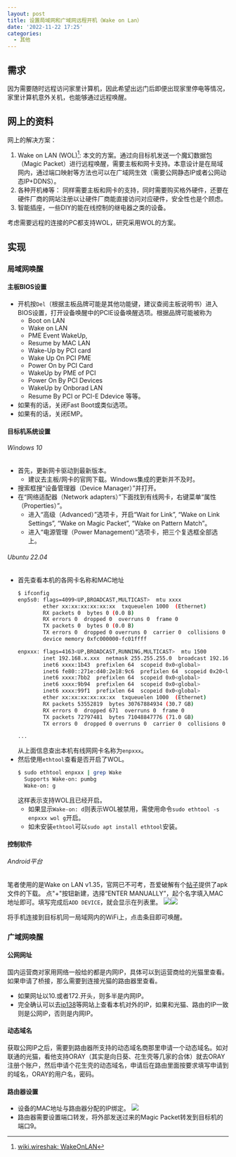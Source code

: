 ```yaml
---
layout: post
title: 设置局域网和广域网远程开机（Wake on Lan）
date: '2022-11-22 17:25'
categories:
  - 其他
---
```


## 需求
因为需要随时远程访问家里计算机，因此希望出远门后即便出现家里停电等情况，家里计算机意外关机，也能够通过远程唤醒。

## 网上的资料
网上的解决方案：
1. Wake on LAN (WOL)[^fn1]: 本文的方案。通过向目标机发送一个魔幻数据包（Magic Packet）进行远程唤醒，需要主板和网卡支持。本意设计是在局域网内，通过端口映射等方法也可以在广域网生效（需要公网静态IP或者公网动态IP+DDNS）。
2. 各种开机棒等： 同样需要主板和网卡的支持，同时需要购买格外硬件，还要在硬件厂商的网站注册以让硬件厂商能直接访问对应硬件，安全性也是个顾虑。
3. 智能插座，一些DIY的能在线控制的继电器之类的设备。

考虑需要远程的连接的PC都支持WOL，研究采用WOL的方案。

## 实现

### 局域网唤醒

#### 主板BIOS设置
- 开机按`Del`（根据主板品牌可能是其他功能键，建议查阅主板说明书）进入BIOS设置，打开设备唤醒中的PCIE设备唤醒选项。根据品牌可能被称为
  - Boot on LAN
  - Wake on LAN
  - PME Event WakeUp,
  - Resume by MAC LAN
  - Wake-Up by PCI card
  - Wake Up On PCI PME
  - Power On by PCI Card
  - WakeUp by PME of PCI
  - Power On By PCI Devices
  - WakeUp by Onborad LAN
  - Resume By PCI or PCI-E Ddevice
  等等。
- 如果有的话，关闭Fast Boot或类似选项。
- 如果有的话，关闭EMP。

#### 目标机系统设置
###### Windows 10
- 首先，更新网卡驱动到最新版本。
  - 建议去主板/网卡的官网下载。Windows集成的更新并不及时。
- 搜索框搜“设备管理器（Device Manager）”并打开。
- 在“网络适配器（Network adapters）”下面找到有线网卡，右键菜单“属性（Properties）”。
  - 进入“高级（Advanced）”选项卡，开启“Wait for Link”, “Wake on Link Settings”, “Wake on Magic Packet”, “Wake on Pattern Match”。
  - 进入“电源管理（Power Management）”选项卡，把三个复选框全部选上。

###### Ubuntu 22.04
- 首先查看本机的各网卡名称和MAC地址
  ```bash
  $ ifconfig
  enp5s0: flags=4099<UP,BROADCAST,MULTICAST>  mtu xxxx
          ether xx:xx:xx:xx:xx:xx  txqueuelen 1000  (Ethernet)
          RX packets 0  bytes 0 (0.0 B)
          RX errors 0  dropped 0  overruns 0  frame 0
          TX packets 0  bytes 0 (0.0 B)
          TX errors 0  dropped 0 overruns 0  carrier 0  collisions 0
          device memory 0xfc000000-fc01ffff

  enpxxx: flags=4163<UP,BROADCAST,RUNNING,MULTICAST>  mtu 1500
          inet 192.168.x.xxx  netmask 255.255.255.0  broadcast 192.168.x.255
          inet6 xxxx:1b43  prefixlen 64  scopeid 0x0<global>
          inet6 fe80::271e:d40:2e18:9c6  prefixlen 64  scopeid 0x20<link>
          inet6 xxxx:7bb2  prefixlen 64  scopeid 0x0<global>
          inet6 xxxx:9b94  prefixlen 64  scopeid 0x0<global>
          inet6 xxxx:99f1  prefixlen 64  scopeid 0x0<global>
          ether xx:xx:xx:xx:xx:xx  txqueuelen 1000  (Ethernet)
          RX packets 53552819  bytes 30767884934 (30.7 GB)
          RX errors 0  dropped 671  overruns 0  frame 0
          TX packets 72797481  bytes 71048847776 (71.0 GB)
          TX errors 0  dropped 0 overruns 0  carrier 0  collisions 0

  ...
  ```
  从上面信息查出本机有线网网卡名称为`enpxxx`。
- 然后使用`ethtool`查看是否开启了WOL。
  ```bash
  $ sudo ethtool enpxxx | grep Wake
	Supports Wake-on: pumbg
	Wake-on: g
  ```
  这样表示支持WOL且已经开启。
  - 如果显示`Wake-on: d`则表示WOL被禁用，需使用命令`sudo ethtool -s enpxxx wol g`开启。
  - 如未安装`ethtool`可以`sudo apt install ethtool`安装。

#### 控制软件

###### Android平台
笔者使用的是Wake on LAN v1.35，官网已不可考，吾爱破解有个[帖子](https://www.52pojie.cn/thread-1609028-1-1.html)提供了apk文件的下载。
点"+"按钮新建，选择“ENTER MANUALLY”，起个名字填入MAC地址即可。填写完成后`ADD DEVICE`，就会显示在列表里。
![](/images/2022/11/wol_lan_control_android.jpg)![](/images/2022/11/wol_mainlist_control_android.jpg)

将手机连接到目标机同一局域网内的WiFi上，点击条目即可唤醒。

### 广域网唤醒

#### 公网网址
国内运营商对家用网络一般给的都是内网IP，具体可以到运营商给的光猫里查看。如果申请了桥接，那么需要到连接光猫的路由器里查看。
 - 如果网址以10.或者172.开头，则多半是内网IP。
 - 完全确认可以去[ip138](https://www.ip138.com/)等网站上查看本机对外的IP，如果和光猫、路由的IP一致则是公网IP，否则是内网IP。

#### 动态域名
获取公网IP之后，需要到路由器所支持的动态域名商那里申请一个动态域名。如对联通的光猫，看他支持ORAY（其实是向日葵、花生壳等几家的合体）就去ORAY注册个账户，然后申请个花生壳的动态域名，申请后在路由里面按要求填写申请到的域名，ORAY的用户名，密码。

#### 路由器设置
- 设备的MAC地址与路由器分配的IP绑定。
![](/images/2022/11/ipmac.png)
- 路由器需要设置端口转发，将外部发送过来的Magic Packet转发到目标机的端口9。


[^fn1]: [wiki.wireshak: WakeOnLAN](https://wiki.wireshark.org/WakeOnLAN)
